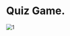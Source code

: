 # Quiz Game.
![1](https://user-images.githubusercontent.com/45255939/49152606-f431d680-f345-11e8-911f-32f7587151db.PNG)

